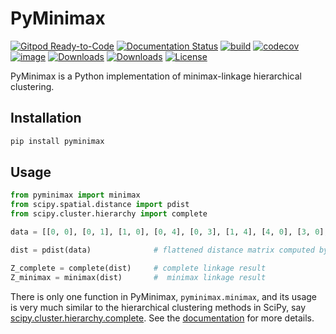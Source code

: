 # PyMinimax

[![Gitpod Ready-to-Code](https://img.shields.io/badge/Gitpod-Ready--to--Code-blue?logo=gitpod)](https://gitpod.io/#https://github.com/beginnerSC/pyminimax)
[![Documentation Status](https://readthedocs.org/projects/pyminimax/badge/?version=latest)](https://pyminimax.readthedocs.io/en/latest/?badge=latest)
[![build](https://github.com/beginnerSC/pyminimax/actions/workflows/test_pyminimax.yml/badge.svg)](https://github.com/beginnerSC/pyminimax/actions/workflows/test_pyminimax.yml) 
[![codecov](https://codecov.io/gh/beginnerSC/pyminimax/branch/master/graph/badge.svg?token=BEE3HCNNJD)](https://codecov.io/gh/beginnerSC/pyminimax)
[![image](http://img.shields.io/pypi/v/pyminimax.svg)](https://pypi.python.org/pypi/pyminimax/)
[![Downloads](https://pepy.tech/badge/pyminimax)](https://pepy.tech/project/pyminimax?versions=0.0.3&versions=0.0.1)
[![Downloads](https://pepy.tech/badge/pyminimax/month)](https://pepy.tech/project/pyminimax?versions=0.0.3&versions=0.0.1)
[![License](https://img.shields.io/badge/License-BSD%203--Clause-orange.svg)](https://github.com/beginnerSC/pyminimax/blob/master/LICENSE)


PyMinimax is a Python implementation of minimax-linkage hierarchical clustering. 

## Installation

```sh
pip install pyminimax
```    

## Usage

```python
from pyminimax import minimax
from scipy.spatial.distance import pdist
from scipy.cluster.hierarchy import complete

data = [[0, 0], [0, 1], [1, 0], [0, 4], [0, 3], [1, 4], [4, 0], [3, 0], [4, 1], [4, 4], [3, 4], [4, 3]]

dist = pdist(data)              # flattened distance matrix computed by scipy

Z_complete = complete(dist)     # complete linkage result
Z_minimax = minimax(dist)       #  minimax linkage result
```

There is only one function in PyMinimax, `pyminimax.minimax`, and its usage is very much similar to the hierarchical clustering methods in SciPy, say [scipy.cluster.hierarchy.complete](https://docs.scipy.org/doc/scipy/reference/generated/scipy.cluster.hierarchy.complete.html). See the [documentation](https://pyminimax.readthedocs.io/en/latest/) for more details. 
